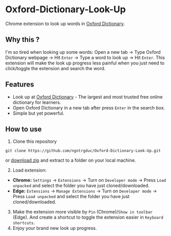 # Oxford-Dictionary-Look-Up
Chrome extension to look up words in [Oxford Dictionary](https://www.oxfordlearnersdictionaries.com/).
## Why this ?
I'm so tired when looking up some words: Open a new tab -> Type Oxford Dictionary webpage -> Hit `Enter` -> Type a word to look up -> Hit `Enter`. 
This extension will make the look up progress less painful when you just need to click/toggle the extension and search the word.

## Features
- Look up at [Oxford Dictionary](https://www.oxfordlearnersdictionaries.com/) - The largest and most trusted free online dictionary for learners.
- Open Oxford Dictionary in a new tab after press `Enter` in the search box.
- Simple but yet powerful. 

## How to use
1. Clone this repository 
```git
git clone https://github.com/ngntrgduc/Oxford-Dictionary-Look-Up.git
```
or [download zip](https://github.com/ngntrgduc/Oxford-Dictionary-Look-Up/archive/refs/heads/master.zip) and extract to a folder on your local machine.

2. Load extension:
- **Chrome:** `Settings` -> `Extensions` -> Turn on `Developer mode` -> Press `Load unpacked` and select the folder you have just cloned/downloaded.
- **Edge:** `Extensions` -> `Manage Extensions` -> Turn on `Developer mode` -> Press `Load unpacked` and select the folder you have just cloned/downloaded.
3. Make the extension more visible by `Pin` (Chrome)/`Show in toolbar` (Edge). And create a shortcut to toggle the extension easier in `Keyboard shortcuts`.
4. Enjoy your brand new look up progress.